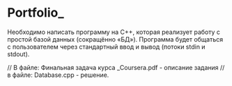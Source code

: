 # Portfolio_
Необходимо написать программу на С++, которая реализует работу с простой базой данных (сокращённо «БД»). Программа будет общаться с пользователем через стандартный ввод и вывод (потоки stdin и stdout).

// В файле: Финальная задача курса _Coursera.pdf - описание задания // в файле: Database.cpp - решение.
